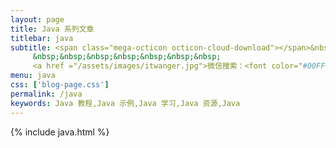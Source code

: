 ```yaml
---
layout: page
title: Java 系列文章
titlebar: java
subtitle: <span class="mega-octicon octicon-cloud-download"></span>&nbsp;&nbsp;
     &nbsp;&nbsp;&nbsp;&nbsp;&nbsp;&nbsp;&nbsp;
     <a href ="/assets/images/itwanger.jpg">微信搜索：<font color="#00FF00">沉默王二</font>，回复“小白”获取二哥肝了七天七夜的《Java 小白从入门到成神》PDF。</a>
menu: java
css: ['blog-page.css']
permalink: /java
keywords: Java 教程,Java 示例,Java 学习,Java 资源,Java
---
```


{% include java.html %}
